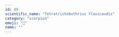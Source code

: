 ```yaml
---
id: 80
scientific_name: "Tetratrichobothrius flavicaudis"
category: "scorpion"
emoji: "🦂"
name: ""
---
```

